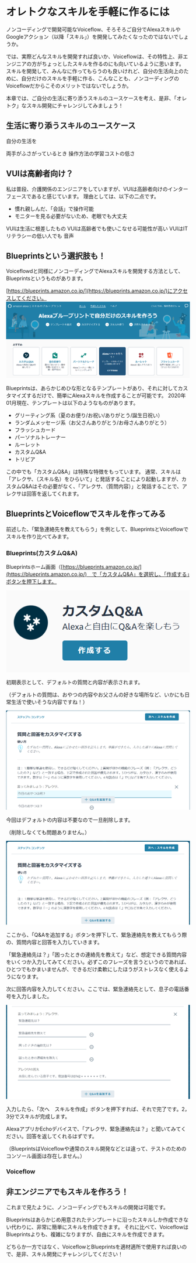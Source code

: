 # オレトクなスキルを手軽に作るには
ノンコーディングで開発可能なVoiceflow、そろそろご自分でAlexaスキルやGoogleアクション（以降「スキル」）を開発してみたくなったのではないでしょうか。

では、実際どんなスキルを開発すれば良いか、Voiceflowは、その特性上、非エンジニアの方がちょっとしたスキルを作るのにも向いているように思います。
スキルを開発して、みんなに作ってもらうのも良いけれど、自分の生活向上のために、自分だけのスキルを手軽に作る、こんなことも、ノンコーディングのVoiceflowだからこそのメリットではないでしょうか。

本章では、ご自分の生活に寄り添うスキルのユースケースを考え、是非、「オレトク」なスキル開発にチャレンジしてみましょう！

## 生活に寄り添うスキルのユースケース
自分の生活を


両手がふさがっているとき
操作方法の学習コストの低さ


## VUIは高齢者向け？
私は普段、介護関係のエンジニアをしていますが、VUIは高齢者向けのインターフェースであると感じています。
理由としては、以下の二点です。
* 慣れ親しんだ、「会話」で操作可能
* モニターを見る必要がないため、老眼でも大丈夫





VUIは生活に根差したもの
VUIは高齢者でも使いこなせる可能性が高い
VUIはITリテラシーの低い人でも
音声




## Blueprintsという選択肢も！
Voiceflowdと同様にノンコーディングでAlexaスキルを開発する方法として、Blueprintsというものがあります。

[https://blueprints.amazon.co.jp/](https://blueprints.amazon.co.jp/)にアクセスしてください。
![Blueprintsホーム画面](images/chapxx-fukumura-kaigo/blueprints_home.png)

Blueprintsは、あらかじめひな形となるテンプレートがあり、それに対してカスタマイズするだけで、簡単にAlexaスキルを作成することが可能です。
2020年01月現在、テンプレートは以下のようなものがあります。

* グリーティング系（夏のお便り/お祝い/ありがとう/誕生日祝い）
* ランダムメッセージ系（お父さんありがとう/お母さんありがとう）
* フラッシュカード
* パーソナルトレーナー
* ルーレット
* カスタムQ&A
* トリビア

この中でも「カスタムQ&A」は特殊な特徴をもっています。
通常、スキルは「アレクサ、（スキル名）をひらいて」と発話することにより起動しますが、カスタムQ&Aはその必要がなく、「アレクサ、（質問内容）」と発話することで、アレクサは回答を返してくれます。

## BlueprintsとVoiceflowでスキルを作ってみる
前述した、「緊急連絡先を教えてもらう」を例として、BlueprintsとVoiceflowでスキルを作り比べてみます。

### Blueprints(カスタムQ&A)
Blueprintsホーム画面（[https://blueprints.amazon.co.jp/](https://blueprints.amazon.co.jp/)　で「カスタムQ&A」を選択し、「作成する」ボタンを押下します。

![BlueprintsカスタムQ&A新規作成](images/chapxx-fukumura-kaigo/blueprints_qa1.png)

初期表示として、デフォルトの質問と内容が表示されます。

（デフォルトの質問は、おやつの内容やお父さんの好きな場所など、いかにも日常生活で使いそうな内容ですね！）

![BlueprintsカスタムQ&Aデフォルト](images/chapxx-fukumura-kaigo/blueprints_qa2.png)

今回はデフォルトの内容は不要なので一旦削除します。

（削除しなくても問題ありません。）

![BlueprintsカスタムQ&Aクリア](images/chapxx-fukumura-kaigo/blueprints_qa3.png)

ここから、「Q&Aを追加する」ボタンを押下して、緊急連絡先を教えてもらう際の、質問内容と回答を入力していきます。

「緊急連絡先は？」「困ったときの連絡先を教えて」など、想定できる質問内容をいくつか入力してみてください。必ずこのフレーズを言うというのであれば、ひとつでもかまいませんが、できるだけ柔軟にしたほうがストレスなく使えるようになります。

次に回答内容を入力してください。ここでは、緊急連絡先として、息子の電話番号を入力しました。

![BlueprintsカスタムQ&A入力](images/chapxx-fukumura-kaigo/blueprints_qa4.png)

入力したら、「次へ　スキルを作成」ボタンを押下すれば、それで完了です。2，3分でスキルが完成します。

AlexaアプリかEchoデバイスで、「アレクサ、緊急連絡先は？」と聞いてみてください。回答を返してくれるはずです。

（BlueprintsはVoiceflowや通常のスキル開発などとは違って、テストのためのコンソール画面は存在しません。）

### Voiceflow



## 非エンジニアでもスキルを作ろう！
これまで見たように、ノンコーディングでもスキルの開発は可能です。

Blueprintsはあらかじめ用意されたテンプレートに沿ったスキルしか作成できない代わりに、非常に簡単にスキルを作成できます。
それに比べて、VoiceflowはBlueprintsよりも、複雑になりますが、自由にスキルを作成できます。

どちらか一方ではなく、VoiceflowとBlueprintsを適材適所で使用すれば良いので、是非、スキル開発にチャレンジしてください！

